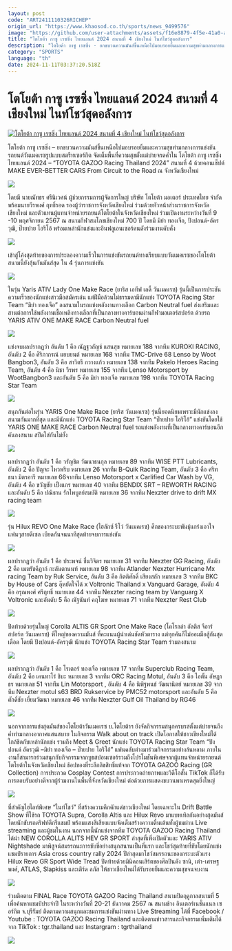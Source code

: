 ```yaml
---
layout: post
code: "ART2411110326RICHEP"
origin_url: "https://www.khaosod.co.th/sports/news_9499576"
image: "https://github.com/user-attachments/assets/f16e8879-4f5e-41a0-a207-6dca9cc23e4b"
title: "โตโยต้า กาซู เรซซิ่ง ไทยแลนด์ 2024 สนามที่ 4 เชียงใหม่ ไนท์โชว์สุดอลังการ"
description: "โตโยต้า กาซู เรซซิ่ง - ยกขบวนความมันส์ขึ้นเหนือไปมอบรอยยิ้มและความสุขท่ามกลางการแข่งขันรถยนต์วันเมคเรซรูปแบบสตรีทเซอร์กิต จัดเต็มพื้นที่ความสุขตั้"
category: "SPORTS"
language: "th"
date: 2024-11-11T03:37:20.518Z
---
```


# โตโยต้า กาซู เรซซิ่ง ไทยแลนด์ 2024 สนามที่ 4 เชียงใหม่ ไนท์โชว์สุดอลังการ

[![โตโยต้า กาซู เรซซิ่ง ไทยแลนด์ 2024 สนามที่ 4 เชียงใหม่ ไนท์โชว์สุดอลังการ](https://www.khaosod.co.th/wpapp/uploads/2024/11/พิธีเปิดงาน.jpg "โตโยต้า กาซู เรซซิ่ง ไทยแลนด์ 2024 สนามที่ 4 เชียงใหม่ ไนท์โชว์สุดอลังการ")](https://www.khaosod.co.th/wpapp/uploads/2024/11/พิธีเปิดงาน.jpg)

โตโยต้า กาซู เรซซิ่ง – ยกขบวนความมันส์ขึ้นเหนือไปมอบรอยยิ้มและความสุขท่ามกลางการแข่งขันรถยนต์วันเมคเรซรูปแบบสตรีทเซอร์กิต จัดเต็มพื้นที่ความสุขตั้งแต่บ่ายจรดค่ำใน โตโยต้า กาซู เรซซิ่ง ไทยแลนด์ 2024 – “TOYOTA GAZOO Racing Thailand 2024” สนามที่ 4 ด้วยคอนเซ็ปต์ MAKE EVER-BETTER CARS From Circuit to the Road ณ จังหวัดเชียงใหม่

[![](https://www.khaosod.co.th/wpapp/uploads/2024/11/คอนเสิร์ต-เติร์ด-ลภัส-696x464.jpg)](https://www.khaosod.co.th/wpapp/uploads/2024/11/คอนเสิร์ต-เติร์ด-ลภัส.jpg)

โดยมี นายณัทธร ศรีนิเวศน์ ผู้ช่วยกรรมการผู้จัดการใหญ่ บริษัท โตโยต้า มอเตอร์ ประเทศไทย จำกัด พร้อมนายวีรพงศ์ ฤทธิ์รอด รองผู้ว่าราชการจังหวัดเชียงใหม่ ร่วมด้วยหัวหน้าส่วนราชการจังหวัดเชียงใหม่ และตัวแทนผู้แทนจำหน่ายรถยนต์โตโยต้าในจังหวัดเชียงใหม่ ร่วมเปิดงานระหว่างวันที่ 9 -10 พฤศจิกายน 2567 ณ สนามกีฬาสมโภชเชียงใหม่ 700 ปี โดยมี มิย่า ทองเจือ, ปังปอนด์-อัครวุฒิ, ป๊ายปาย โอริโอ้ พร้อมเหล่านักแข่งและอินฟลูเอนเซอร์คนดังร่วมงานคับคั่ง

[![](https://www.khaosod.co.th/wpapp/uploads/2024/11/คอนเสิร์ต-Slapkiss-696x464.jpg)](https://www.khaosod.co.th/wpapp/uploads/2024/11/คอนเสิร์ต-Slapkiss.jpg)

เข้าสู่โค้งสุดท้ายของการประลองความเร็วในการแข่งขันรถยนต์ทางเรียบแบบวันเมคเรซของโตโยต้า สนามนี้ยังลุ้นกันมันส์สุด ใน 4 รุ่นการแข่งขัน

[![](https://www.khaosod.co.th/wpapp/uploads/2024/11/ไนท์โชว์3-696x464.jpg)](https://www.khaosod.co.th/wpapp/uploads/2024/11/ไนท์โชว์3.jpg)

ในรุ่น Yaris ATIV Lady One Make Race (ยาริส เอทีฟ เลดี้ วันเมคเรซ) รุ่นนี้เป็นการประชันความเร็วของนักแข่งสาวมือสมัครเล่น แต่ฝีมือล้วนไม่ธรรมดามีนักแข่ง TOYOTA Racing Star Team “มิย่า ทองเจือ” ลงสนามในรถแข่งพลังงานทางเลือก Carbon Neutral fuel ส่งเสริมและสานต่อการใช้พลังงานเชื้อเพลิงทางเลือกที่เป็นกลางทางคาร์บอนผ่านกีฬามอเตอร์สปอร์ต ด้วยรถ YARIS ATIV ONE MAKE RACE Carbon Neutral fuel

[![](https://www.khaosod.co.th/wpapp/uploads/2024/11/YARIS-ATIV-LADY-696x464.jpg)](https://www.khaosod.co.th/wpapp/uploads/2024/11/YARIS-ATIV-LADY.jpg)

แข่งจบผลปรากฏว่า อันดับ 1 คือ ณัฏฐวลัญช์ แสนสุข หมายเลข 188 จากทีม KUROKI RACING, อันดับ 2 คือ ศิริภากรณ์ แยบยนต์ หมายเลข 168 จากทีม TMC-Drive 68 Lenso by Woot Bangbon3, อันดับ 3 คือ สาวิตรี กวางแก้ว หมายเลข 138 จากทีม Pakelo Heroes Racing Team, อันดับ 4 คือ นิชา วีรพร หมายเลข 155 จากทีม Lenso Motorsport by WootBangbon3 และอันดับ 5 คือ มิย่า ทองเจือ หมายเลข 198 จากทีม TOYOTA Racing Star Team

[![](https://www.khaosod.co.th/wpapp/uploads/2024/11/รางวัลรุ่น-YARIS-ATIV-LADY-One-Make-Race-696x464.jpg)](https://www.khaosod.co.th/wpapp/uploads/2024/11/รางวัลรุ่น-YARIS-ATIV-LADY-One-Make-Race.jpg)

สนุกกันต่อในรุ่น YARIS One Make Race (ยาริส วันเมคเรซ) รุ่นนี้ยอดนิยมเพราะมีนักแข่งลงสนามกันมากที่สุด และมีนักแข่ง TOYOTA Racing Star Team “ป๊ายปาย โอริโอ้” แข่งขันโดยใช้ YARIS ONE MAKE RACE Carbon Neutral fuel รถแข่งพลังงานที่เป็นกลางทางคาร์บอนอีกคันลงสนาม สปีดใส่กันไม่ยั้ง

[![](https://www.khaosod.co.th/wpapp/uploads/2024/11/YARIS-696x464.jpg)](https://www.khaosod.co.th/wpapp/uploads/2024/11/YARIS.jpg)

ผลปรากฏว่า อันดับ 1 คือ วรัญชิต วัฒนาธนกุล หมายเลข 89 จากทีม WISE PTT Lubricants, อันดับ 2 คือ ปัญจะ ไหวพริบ หมายเลข 26 จากทีม B-Quik Racing Team, อันดับ 3 คือ ศริทธนา มิตรอารี หมายเลข 66จากทีม Lenso Motorsport x Carlified Car Wash by VG, อันดับ 4 คือ ขวัญชัย เป็งแกร หมายเลข 40 จากทีม BENDIX SRT – REWORTH RACING และอันดับ 5 คือ ปณิธาน รักไพบูลย์สมบัติ หมายเลข 36 จากทีม Nexzter drive to drift MX racing team

[![](https://www.khaosod.co.th/wpapp/uploads/2024/11/รางวัลรุ่น-YARIS-One-Make-Race-696x464.jpg)](https://www.khaosod.co.th/wpapp/uploads/2024/11/รางวัลรุ่น-YARIS-One-Make-Race.jpg)

รุ่น Hilux REVO One Make Race (ไฮลักซ์ รีโว่ วันเมคเรซ) ศึกของกระบะพันธุ์แกร่งเอาใจแฟนๆสายดีเซล เบียดกันจนนาทีสุดท้ายจบการแข่งขัน

[![](https://www.khaosod.co.th/wpapp/uploads/2024/11/REVO-696x464.jpg)](https://www.khaosod.co.th/wpapp/uploads/2024/11/REVO.jpg)

ผลปรากฏว่า อันดับ 1 คือ ประพจน์ ชื่นวิจิตร หมายเลข 31 จากทีม Nexzter GG Racing, อันดับ 2 คือ เมฆรัชคีฏาก์ กะลันตานนท์ หมายเลข 98 จากทีม Atlander Nexzter Hurricane Mx racing Team by Ruk Service, อันดับ 3 คือ กิตติศักดิ์ เสียงสลัก หมายเลข 3 จากทีม BKC by House of Cars อุ๊หยัดใจได้ x Voltronic Thailand x Vanguard Garage, อันดับ 4 คือ อรุณพงศ์ ศรีฤทธิ์ หมายเลข 44 จากทีม Nexzter racing team by Vanguarg X Voltronic และอันดับ 5 คือ ณัฐนันท์ คฤโฆษ หมายเลข 71 จากทีม Nexzter Rest Club

[![](https://www.khaosod.co.th/wpapp/uploads/2024/11/รางวัลรุ่น-Hilux-Revo-One-Make-Race-696x464.jpg)](https://www.khaosod.co.th/wpapp/uploads/2024/11/รางวัลรุ่น-Hilux-Revo-One-Make-Race.jpg)

ปิดท้ายด้วยรุ่นใหญ่ Corolla ALTIS GR Sport One Make Race (โคโรลล่า อัลติส จีอาร์ สปอร์ต วันเมคเรซ) พี่ใหญ่ของความมันส์ ที่คะแนนผู้นำเด่นชัดหัวตาราง แต่ทุกคันก็ไม่ออมมือสู้กันสุดเดือด โดยมี ปังปอนด์-อัครวุฒิ นักแข่ง TOYOTA Racing Star Team ร่วมลงสนาม

[![](https://www.khaosod.co.th/wpapp/uploads/2024/11/ALTIS-696x464.jpg)](https://www.khaosod.co.th/wpapp/uploads/2024/11/ALTIS.jpg)

ผลปรากฏว่า อันดับ 1 คือ โรเตอร์ ทองเจือ หมายเลข 17 จากทีม Superclub Racing Team, อันดับ 2 คือ เคนทาโร่ ชิบะ หมายเลข 3 จากทีม ORC Racing Motul, อันดับ 3 คือ ไอตั้น อัษฏาธร หมายเลข 51 จากทีม Lin Motorsport , อันดับ 4 คือ นิพิฐพนธ์ วัฒนานิตย์ หมายเลข 39 จากทีม Nexzter motul s63 BRD Rukservice by PMC52 motorsport และอันดับ 5 คือ ศักดิ์ชัย เยี่ยมวัฒนา หมายเลข 46 จากทีม Nexzter Gulf Oil Thailand by RG46

[![](https://www.khaosod.co.th/wpapp/uploads/2024/11/รางวัลรุ่น-COROLLA-ALTIS-GR-Sport-One-Make-Race-696x464.jpg)](https://www.khaosod.co.th/wpapp/uploads/2024/11/รางวัลรุ่น-COROLLA-ALTIS-GR-Sport-One-Make-Race.jpg)

นอกจากการแข่งสุดมันส์ของโตโยต้าวันเมคเรซ บ.โตโยต้าฯ ยังจัดกิจกรรมสนุกครบรสตั้งแต่บ่ายจนถึงค่ำท่ามกลางอากาศแสนสบาย ในกิจกรรม Walk about on track เปิดโอกาสให้ชาวเชียงใหม่ได้ใกล้ชิดกับเหล่านักแข่ง รวมถึง Meet & Greet นักแข่ง TOYOTA Racing Star Team “ปังปอนด์ อัครวุฒิ –มิย่า ทองเจือ – ป๊ายปาย โอริโอ้” แฟนคลับต่างมาร่วมกิจกรรมอย่างล้นหลาม ภายในงานก็สามารถร่วมสนุกกับกิจกรรมจากบูธสปอนเซอร์รวมถึงโปรโมชันพิเศษจากผู้แทนจำหน่ายรถยนต์โตโยต้าในจังหวัดเชียงใหม่ ช้อปของที่ระลึกลิขสิทธิ์แท้จาก TOYOTA GAZOO Racing (GR Collection) การประกวด Cosplay Contest การประกวดถ่ายภาพและวิดีโอสั้น TikTok ก็ได้รับการตอบรับอย่างดีจากผู้ร่วมงานในพื้นที่จังหวัดเชียงใหม่ ต่อด้วยการแสดงขบวนพาเหรดสุดยิ่งใหญ่

[![](https://www.khaosod.co.th/wpapp/uploads/2024/11/บรรยากาศไนท์โชว์1-696x464.jpg)](https://www.khaosod.co.th/wpapp/uploads/2024/11/บรรยากาศไนท์โชว์1.jpg)

ที่สำคัญไฮไลท์พิเศษ “ไนท์โชว์” ที่สร้างความคึกคักแด่ชาวเชียงใหม่ โดยเฉพาะใน Drift Battle Show ที่ใช้รถ TOYOTA Supra, Corolla Altis และ Hilux Revo มาแบทเทิลกันอย่างสุดมันส์โดยนักขับรถดริฟท์ดีกรีแชมป์ พร้อมแสงสีเสียงแบบจัดเต็มสร้างความตื่นเต้นทั้งผู้ชมผ่าน Live streaming และผู้ชมในงาน นอกจากนี้นักแข่งจากทีม TOYOTA GAZOO Racing Thailand ได้นำ NEW COROLLA ALITS HEV GR SPORT ล่าสุดที่เพิ่งเปิดตัวและ YARIS ATIV Nightshade มาพิสูจน์สมรรถนะการขับขี่อย่างสนุกสนานเป็นที่แรก และโชว์สุดท้ายที่ขับโดยนักแข่งแชมป์รายการ Asia cross country rally 2024 ปีล่าสุดมาโชว์สมรรถนะของกระบะตัวแรง Hilux Revo GR Sport Wide Tread ปิดท้ายด้วยมินิคอนเสิร์ตของศิลปินดัง ซานิ, เต๋า-เศรษฐพงศ์, ATLAS, Slapkiss และเติร์ด ลภัส ให้ชาวเชียงใหม่ได้รับรอยยิ้มและความสุขจนจบงาน

[![](https://www.khaosod.co.th/wpapp/uploads/2024/11/รวมแชมป-4-รุ่น1-696x464.jpg)](https://www.khaosod.co.th/wpapp/uploads/2024/11/รวมแชมป-4-รุ่น1.jpg)

ร่วมติดตาม FINAL Race TOYOTA GAZOO Racing Thailand สนามปิดฤดูกาลสนามที่ 5 เพื่อค้นหาแชมป์ประจำปี ในระหว่างวันที่ 20-21 ธันวาคม 2567 ณ สนามช้าง อินเตอร์เนชั่นแนล เซอร์กิต จ.บุรีรัมย์ ติดตามความสนุกและชมการแข่งขันผ่านทาง Live Streaming ได้ที่ Facebook / Youtube : TOYOTA GAZOO Racing Thailand และติดตามข่าวสารและกิจกรรมเพิ่มเติมได้จาก TikTok : tgr.thailand และ Instargram : tgrthailand

[![](https://www.khaosod.co.th/wpapp/uploads/2024/11/ไนท์โชว์4-696x392.jpg)](https://www.khaosod.co.th/wpapp/uploads/2024/11/ไนท์โชว์4.jpg)